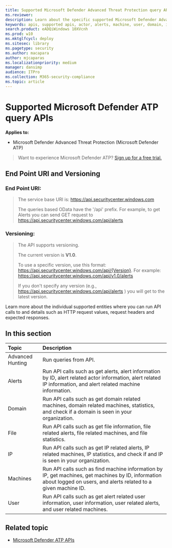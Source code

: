 ```yaml
---
title: Supported Microsoft Defender Advanced Threat Protection query APIs  
ms.reviewer: 
description: Learn about the specific supported Microsoft Defender Advanced Threat Protection entities where you can create API calls to. 
keywords: apis, supported apis, actor, alerts, machine, user, domain, ip, file, advanced queries, advanced hunting
search.product: eADQiWindows 10XVcnh
ms.prod: w10
ms.mktglfcycl: deploy
ms.sitesec: library
ms.pagetype: security
ms.author: macapara
author: mjcaparas
ms.localizationpriority: medium
manager: dansimp
audience: ITPro
ms.collection: M365-security-compliance 
ms.topic: article
---
```


# Supported Microsoft Defender ATP query APIs 

**Applies to:**
- Microsoft Defender Advanced Threat Protection (Microsoft Defender ATP)



>Want to experience Microsoft Defender ATP? [Sign up for a free trial.](https://www.microsoft.com/en-us/WindowsForBusiness/windows-atp?ocid=docs-wdatp-supportedapis-abovefoldlink) 

## End Point URI and Versioning

### End Point URI:

> The service base URI is: https://api.securitycenter.windows.com
> 
> The queries based OData have the '/api' prefix. For example, to get Alerts you can send GET request to https://api.securitycenter.windows.com/api/alerts

### Versioning:

> The API supports versioning.
> 
> The current version is **V1.0**.
> 
> To use a specific version, use this format: https://api.securitycenter.windows.com/api/{Version}. For example: https://api.securitycenter.windows.com/api/v1.0/alerts
> 
> If you don't specify any version (e.g., https://api.securitycenter.windows.com/api/alerts ) you will get to the latest version.


Learn more about the individual supported entities where you can run API calls to and details such as HTTP request values, request headers and expected responses.

## In this section

Topic | Description
:---|:---
Advanced Hunting | Run queries from API.
Alerts | Run API calls such as get alerts, alert information by ID, alert related actor information, alert related IP information, and alert related machine information.
Domain |Run API calls such as get domain related machines, domain related machines, statistics, and check if a domain is seen in your organization.
File | Run API calls such as get file information, file related alerts, file related machines, and file statistics.
IP | Run API calls such as get IP related alerts, IP related machines, IP statistics, and check if and IP is seen in your organization.
Machines | Run API calls such as find machine information by IP, get machines, get machines by ID, information about logged on users, and alerts related to a given machine ID.
User | Run API calls such as get alert related user information, user information, user related alerts, and user related machines.

## Related topic
- [Microsoft Defender ATP APIs](apis-intro.md)
